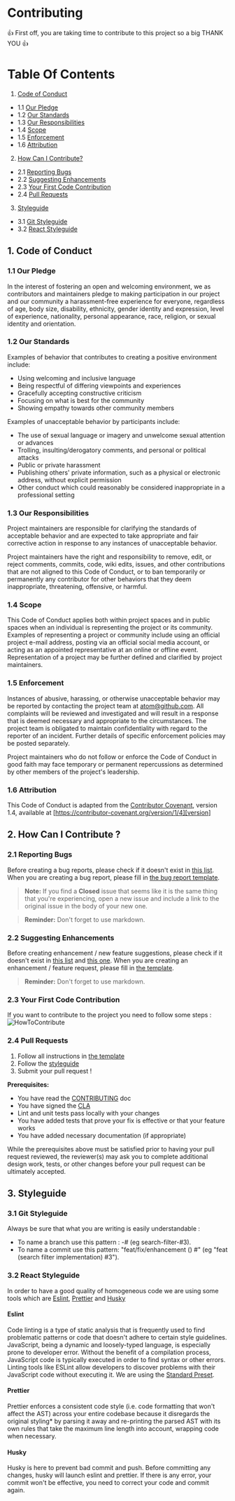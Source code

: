 # Contributing

:+1: First off, you are taking time to contribute to this project so a big THANK YOU :+1:


# Table Of Contents

1. [Code of Conduct](#1-code-of-conduct)
- 1.1 [Our Pledge](#11-our-pledge)
- 1.2 [Our Standards](#12-our-standards)
- 1.3 [Our Responsibilities](#13-our-responsibilities)
- 1.4 [Scope](#14-scope)
- 1.5 [Enforcement](#15-enforcement)
- 1.6 [Attribution](#16-attribution)
2. [How Can I Contribute?](#2-how-can-i-contribute-)
  - 2.1 [Reporting Bugs](#21-reporting-bugs)
  - 2.2 [Suggesting Enhancements](#22-suggesting-enhancements)
  - 2.3 [Your First Code Contribution](#23-your-first-code-contribution)
  - 2.4 [Pull Requests](#24-pull-requests)

3. [Styleguide](#3-styleguide)
- 3.1 [Git Styleguide](#31-git-styleguide)
- 3.2 [React Styleguide](#32-react-styleguide)

## 1. Code of Conduct

### 1.1 Our Pledge

In the interest of fostering an open and welcoming environment, we as contributors and maintainers pledge to making
participation in our project and our community a harassment-free experience for everyone, regardless of age, body size,
disability, ethnicity, gender identity and expression, level of experience, nationality, personal appearance, race,
religion, or sexual identity and orientation.

### 1.2 Our Standards

Examples of behavior that contributes to creating a positive environment include:

* Using welcoming and inclusive language
* Being respectful of differing viewpoints and experiences
* Gracefully accepting constructive criticism
* Focusing on what is best for the community
* Showing empathy towards other community members

Examples of unacceptable behavior by participants include:

* The use of sexual language or imagery and unwelcome sexual attention or advances
* Trolling, insulting/derogatory comments, and personal or political attacks
* Public or private harassment
* Publishing others' private information, such as a physical or electronic address, without explicit permission
* Other conduct which could reasonably be considered inappropriate in a professional setting

### 1.3 Our Responsibilities

Project maintainers are responsible for clarifying the standards of acceptable behavior and are expected to take
appropriate and fair corrective action in response to any instances of unacceptable behavior.

Project maintainers have the right and responsibility to remove, edit, or reject comments, commits, code, wiki edits,
issues, and other contributions that are not aligned to this Code of Conduct, or to ban temporarily or permanently any
contributor for other behaviors that they deem inappropriate, threatening, offensive, or harmful.

### 1.4 Scope

This Code of Conduct applies both within project spaces and in public spaces when an individual is representing the
project or its community. Examples of representing a project or community include using an official project e-mail
address, posting via an official social media account, or acting as an appointed representative at an online or offline
event. Representation of a project may be further defined and clarified by project maintainers.

### 1.5 Enforcement

Instances of abusive, harassing, or otherwise unacceptable behavior may be reported by contacting the project team at
[atom@github.com](mailto:atom@github.com). All complaints will be reviewed and investigated and will result in a
response that is deemed necessary and appropriate to the circumstances. The project team is obligated to maintain
confidentiality with regard to the reporter of an incident. Further details of specific enforcement policies may be
posted separately.

Project maintainers who do not follow or enforce the Code of Conduct in good faith may face temporary or permanent
repercussions as determined by other members of the project's leadership.

### 1.6 Attribution

This Code of Conduct is adapted from the [Contributor Covenant][homepage], version 1.4, available at
[https://contributor-covenant.org/version/1/4][version]

[homepage]: https://contributor-covenant.org
[version]: https://contributor-covenant.org/version/1/4/

## 2. How Can I Contribute ?
### 2.1 Reporting Bugs

Before creating a bug reports, please check if it doesn't exist in
[this list](https://github.com/ialopezg/react-ui/issues). When you are creating a bug report, please fill in
[the bug report template](https://github.com/ialopezg/react-ui/blob/main/.github/ISSUE_TEMPLATE/BUG_REPORT.md).

> **Note:** If you find a **Closed** issue that seems like it is the same thing that you're experiencing, open a new
> issue and include a link to the original issue in the body of your new one.

> **Reminder:** Don't forget to use markdown.

### 2.2 Suggesting Enhancements

Before creating enhancement / new feature suggestions, please check if it doesn't exist in
[this list](https://github.com/ialopezg/react-ui/issues?is%3Aissue+is%3Aopen+label%3A%22new+feature%22+) and
[this one](https://github.com/ialopezg/react-datatable/issues?is%3Aissue+is%3Aopen+label%3Aenhancement). When you are
creating an enhancement / feature request, please fill in
[the template](https://github.com/ialopezg/react-ui/blob/main/.github/ISSUE_TEMPLATE/FEATURE_REQUEST.md).

> **Reminder:** Don't forget to use markdown.

### 2.3 Your First Code Contribution

If you want to contribute to the project you need to follow some steps :
![HowToContribute](https://user-images.githubusercontent.com/17124328/54755824-b8fe3080-4bde-11e9-8146-bd59703b7c1a.png)

### 2.4 Pull Requests

1. Follow all instructions in [the template](.github/PULL_REQUEST_TEMPLATE.md)
2. Follow the [styleguide](#3-styleguide)
3. Submit your pull request !

**Prerequisites:**
- You have read the [CONTRIBUTING](https://github.com/ialopezg/react-ui/blob/main/CONTRIBUTING.md) doc
- You have signed the [CLA]()
- Lint and unit tests pass locally with your changes
- You have added tests that prove your fix is effective or that your feature works
- You have added necessary documentation (if appropriate)

While the prerequisites above must be satisfied prior to having your pull request reviewed, the reviewer(s) may ask you
to complete additional design work, tests, or other changes before your pull request can be ultimately accepted.

## 3. Styleguide
### 3.1 Git Styleguide

Always be sure that what you are writing is easily understandable :
- To name a branch use this pattern : <name of the feature>-#<number of the issue corresponding> (eg search-filter-#3).
- To name a commit use this pattern: "feat/fix/enhancement (<what you did>) #<number of the issue corresponding>" (eg
  "feat (search filter implementation) #3").

### 3.2 React Styleguide

In order to have a good quality of homogeneous code we are using some tools which are [Eslint](https://eslint.org/),
[Prettier](https://prettier.io/) and [Husky](https://github.com/typicode/husky)

#### Eslint
Code linting is a type of static analysis that is frequently used to find problematic patterns or code that doesn't
adhere to certain style guidelines. JavaScript, being a dynamic and loosely-typed language, is especially prone to
developer error. Without the benefit of a compilation process, JavaScript code is typically executed in order to
find syntax or other errors. Linting tools like ESLint allow developers to discover problems with their JavaScript code
without executing it. We are using the [Standard Preset](https://standardjs.com).

#### Prettier
Prettier enforces a consistent code style (i.e. code formatting that won't affect the AST) across your entire codebase
because it disregards the original styling* by parsing it away and re-printing the parsed AST with its own rules that
take the maximum line length into account, wrapping code when necessary.

#### Husky
Husky is here to prevent bad commit and push. Before committing any changes, husky will launch eslint and prettier. If
there is any error, your commit won't be effective, you need to correct your code and commit again.
